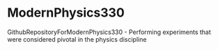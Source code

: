 # ModernPhysics330
GithubRepositoryForModernPhysics330 - Performing experiments that were considered pivotal in the physics discipline
